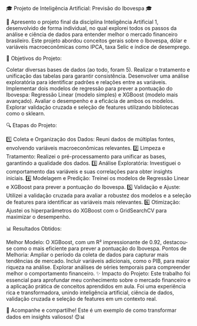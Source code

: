🎓 Projeto de Inteligência Artificial: Previsão do Ibovespa 🎓

🚀 Apresento o projeto final da disciplina Inteligência Artificial 1, desenvolvido de forma individual, no qual explorei todos os passos da análise e ciência de dados para entender melhor o mercado financeiro brasileiro. Este projeto abordou conceitos gerais sobre o Ibovespa, dólar e variáveis macroeconômicas como IPCA, taxa Selic e índice de desemprego.

📝 Objetivos do Projeto:

Coletar diversas bases de dados (ao todo, foram 5).
Realizar o tratamento e unificação das tabelas para garantir consistência.
Desenvolver uma análise exploratória para identificar padrões e relações entre as variáveis.
Implementar dois modelos de regressão para prever a pontuação do Ibovespa: Regressão Linear (modelo simples) e XGBoost (modelo mais avançado).
Avaliar o desempenho e a eficácia de ambos os modelos.
Explorar validação cruzada e seleção de features utilizando bibliotecas como o sklearn.

🔍 Etapas do Projeto: 

1️⃣ Coleta e Organização dos Dados: Reuni dados de múltiplas fontes, envolvendo variáveis macroeconômicas relevantes.
2️⃣ Limpeza e Tratamento: Realizei o pré-processamento para unificar as bases, garantindo a qualidade dos dados.
3️⃣ Análise Exploratória: Investiguei o comportamento das variáveis e suas correlações para obter insights iniciais.
4️⃣ Modelagem e Predição: Treinei os modelos de Regressão Linear e XGBoost para prever a pontuação do Ibovespa.
5️⃣ Validação e Ajuste: Utilizei a validação cruzada para avaliar a robustez dos modelos e a seleção de features para identificar as variáveis mais relevantes.
6️⃣ Otimização: Ajustei os hiperparâmetros do XGBoost com o GridSearchCV para maximizar o desempenho.

📊 Resultados Obtidos:

Melhor Modelo: O XGBoost, com um R² impressionante de 0.92, destacou-se como o mais eficiente para prever a pontuação do Ibovespa.
Pontos de Melhoria:
Ampliar o período da coleta de dados para capturar mais tendências de mercado.
Incluir variáveis adicionais, como o PIB, para maior riqueza na análise.
Explorar análises de séries temporais para compreender melhor o comportamento financeiro.
✨ Impacto do Projeto: Este trabalho foi essencial para aprofundar meu conhecimento sobre o mercado financeiro e a aplicação prática de conceitos aprendidos em aula. Foi uma experiência rica e transformadora, unindo inteligência artificial, ciência de dados, validação cruzada e seleção de features em um contexto real.

🔗 Acompanhe e compartilhe! Este é um exemplo de como transformar dados em insights valiosos! 😊📊
